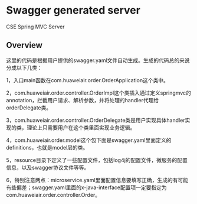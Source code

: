 # Swagger generated server

CSE Spring MVC Server


## Overview
这里的代码是根据用户提供的swagger.yaml文件自动生成。生成的代码总的来说分成以下几类：

1，入口main函数在com.huaweiair.order.OrderApplication这个类中。

2，com.huaweiair.order.controller.OrderImpl这个类插入通过定义springmvc的annotation，拦截用户请求、解析参数，并将处理的handler代理给orderDelegate类。

3，com.huaweiair.order.controller.OrderDelegate类是用户实现具体handler实现的类，理论上只需要用户在这个类里面实现业务逻辑。

4，com.huaweiair.order.model这个包下面是swagger.yaml里面定义的definitions，也就是model层的类。

5，resource目录下定义了一些配置文件，包括log4j的配置文件，微服务的配置信息，以及swagger协议文件等等。

6，特别注意两点：microservice.yaml里面配置信息要填写正确，生成的有可能有些偏差；swagger.yaml里面的x-java-interface配置项一定要指定为com.huaweiair.order.controller.Order。